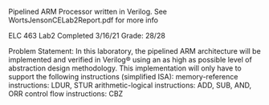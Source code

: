 Pipelined ARM Processor written in Verilog. See WortsJensonCELab2Report.pdf  for more info

ELC 463 Lab2
Completed 3/16/21
Grade: 28/28

Problem Statement:
In this laboratory, the pipelined ARM architecture will be implemented and verified in Verilog® using an as high as possible level of abstraction design methodology. This implementation will only have to support the following instructions (simplified ISA): 
  memory-reference instructions: LDUR, STUR 
  arithmetic-logical instructions: ADD, SUB, AND, ORR 
  control flow instructions: CBZ 
